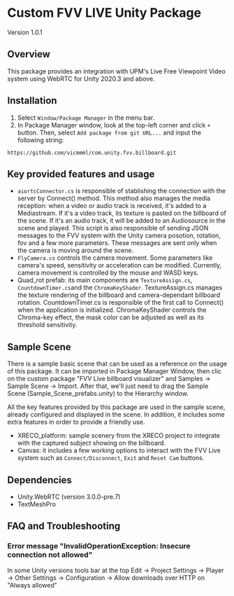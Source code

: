 # Custom FVV LIVE Unity Package
Version 1.0.1

## Overview
This package provides an integration with UPM's Live Free Viewpoint Video system using WebRTC for Unity 2020.3 and above.

## Installation
  1. Select `Window/Package Manager` in the menu bar.
  2. In Package Manager window, look at the top-left corner and click `+` button. Then, select `Add package from git URL...` and input the following string: 

    https://github.com/vicmmml/com.unity.fvv.billboard.git


## Key provided features and usage
- `aiortcConnector.cs` is responsible of stablishing the connection with the server by Connect() method. This method also manages the media reception: when a video or audio track is received, it's added to a Mediastream. If it's a video track, its texture is pasted on the billboard of the scene. If it's an audio track, it will be added to an Audiosource in the scene and played.
This script is also responsible of sending JSON messages to the FVV system with the Unity camera posotion, rotation, fov and a few more parameters. These messages are sent only when the camera is moving around the scene.
- `FlyCamera.cs` controls the camera movement. Some parameters like camera's speed, sensitivity or acceleration can be modified. Currently, camera movement is controlled by the mouse and WASD keys.
- Quad_rot prefab: its main components are `TextureAssign.cs`, `CountdownTimer.cs`and the `ChromaKeyShader`. TextureAssign.cs manages the texture rendering of the billboard and camera-dependant billboard rotation. CountdownTimer.cs is responsible of the first call to Connect() when the application is initialized. ChromaKeyShader controls the Chroma-key effect, the mask color can be adjusted as well as its threshold sensitivity.

## Sample Scene
There is a sample basic scene that can be used as a reference on the usage of this package. It can be imported in Package Manager Window, then clic on the custom package "FVV Live billboard visualizer" and Samples -> Sample Scene -> Import. After that, we'll just need to drag the Sample Scene (Sample_Scene_prefabs.unity) to the Hierarchy window. 

All the key features provided by this package are used in the sample scene, already configured and displayed in the scene. In addition, it includes some extra features in order to provide a friendly use.

- XRECO_platform: sample scenery from the XRECO project to integrate with the captured subject showing on the billboard.
- Canvas: it includes a few working options to interact with the FVV Live system such as `Connect/Disconnect`, `Exit` and `Reset Cam` buttons.


  
## Dependencies 
- Unity.WebRTC (version 3.0.0-pre.7)
- TextMeshPro


## FAQ and Troubleshooting

### Error message "InvalidOperationException: Insecure connection not allowed"
In some Unity versions  tools bar at the top Edit -> Project Settings -> Player -> Other Settings -> Configuration -> Allow downloads over HTTP on "Always allowed"
